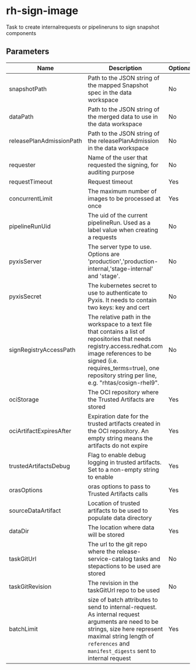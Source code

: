 # rh-sign-image

Task to create internalrequests or pipelineruns to sign snapshot components

## Parameters

| Name                     | Description                                                                                                                                                                                                                                       | Optional | Default value           |
|--------------------------|---------------------------------------------------------------------------------------------------------------------------------------------------------------------------------------------------------------------------------------------------|----------|-------------------------|
| snapshotPath             | Path to the JSON string of the mapped Snapshot spec in the data workspace                                                                                                                                                                         | No       | -             |
| dataPath                 | Path to the JSON string of the merged data to use in the data workspace                                                                                                                                                                           | No       | -                       |
| releasePlanAdmissionPath | Path to the JSON string of the releasePlanAdmission in the data workspace                                                                                                                                                                         | No       | -                       |
| requester                | Name of the user that requested the signing, for auditing purpose                                                                                                                                                                                 | No       | -                       |
| requestTimeout           | Request timeout                                                                                                                                                                                                                                   | Yes      | 1800                    |
| concurrentLimit          | The maximum number of images to be processed at once                                                                                                                                                                                              | Yes      | 16                      |
| pipelineRunUid           | The uid of the current pipelineRun. Used as a label value when creating a requests                                                                                                                                                                | No       | -                       |
| pyxisServer              | The server type to use. Options are 'production','production-internal,'stage-internal' and 'stage'.                                                                                                                                               | No       | ""                      |
| pyxisSecret              | The kubernetes secret to use to authenticate to Pyxis. It needs to contain two keys: key and cert                                                                                                                                                 | No       | -                       |
| signRegistryAccessPath   | The relative path in the workspace to a text file that contains a list of repositories that needs registry.access.redhat.com image references to be signed (i.e. requires_terms=true), one repository string per line, e.g. "rhtas/cosign-rhel9". | No       | -                       |
| ociStorage               | The OCI repository where the Trusted Artifacts are stored                                                                                                                                                                                         | Yes      | empty                   |
| ociArtifactExpiresAfter  | Expiration date for the trusted artifacts created in the OCI repository. An empty string means the artifacts do not expire                                                                                                                        | Yes      | 1d                      |
| trustedArtifactsDebug    | Flag to enable debug logging in trusted artifacts. Set to a non-empty string to enable                                                                                                                                                            | Yes      | ""                      |
| orasOptions              | oras options to pass to Trusted Artifacts calls                                                                                                                                                                                                   | Yes      | ""                      |
| sourceDataArtifact       | Location of trusted artifacts to be used to populate data directory                                                                                                                                                                               | Yes      | ""                      |
| dataDir                  | The location where data will be stored                                                                                                                                                                                                            | Yes      | $(workspaces.data.path) |
| taskGitUrl               | The url to the git repo where the release-service-catalog tasks and stepactions to be used are stored                                                                                                                                             | No       | ""                      |
| taskGitRevision          | The revision in the taskGitUrl repo to be used                                                                                                                                                                                                    | No       | ""                      |
| batchLimit              | size of batch attributes to send to internal-request. As internal request arguments are need to be strings, size here represent maximal string length of `references` and `manifest_digests` sent to internal request                             | Yes      | 4096          |
